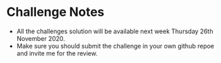 # Challenge Notes

- All the challenges solution will be available next week Thursday 26th November 2020.
- Make sure you should submit the challenge in your own github repoe and invite me for the review.